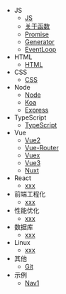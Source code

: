 <!-- - [介绍](/) -->
* JS
    * [JS](docs/js/js.md)
    * [关于函数](docs/js/function.md)
    * [Promise](docs/js/promise.md)
    * [Generator](docs/js/generator.md)
    * [EventLoop](docs/js/eventLoop.md)
* HTML
    * [HTML](docs/node/node.md)
* CSS
    * [CSS](docs/node/CSS.md)
* Node
    * [Node](docs/node/node.md)
    * [Koa](docs/node/koa.md)
    * [Express](docs/node/eventLoop.md)
* TypeScript
    * [TypeScript](docs/node/node.md)
* Vue
    * [Vue2](docs/vue/vue.md)
    * [Vue-Router](docs/vue/vue.md)
    * [Vuex](docs/vue/vue.md)
    * [Vue3](docs/vue/vue.md)
    * [Nuxt](docs/js/promise.md)
* React
    * [xxx]()
* 前端工程化
    * [xxx]()
* 性能优化
    * [xxx]()
* 数据库
    * [xxx]()
* Linux
    * [xxx]()
* 其他
    * [Git](docs/other/Git.md)  
* 示例
    * [Nav1](docs/example/)